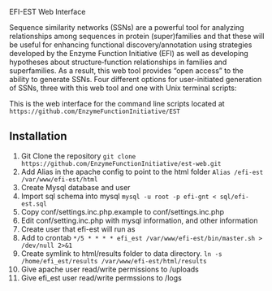 EFI-EST Web Interface

Sequence similarity networks (SSNs) are a powerful tool for analyzing relationships among sequences in protein (super)families and that these will be useful for enhancing functional discovery/annotation using strategies developed by the Enzyme Function Initiative (EFI) as well as developing hypotheses about structure‑function relationships in families and superfamilies. As a result, this web tool provides “open access” to the ability to generate SSNs. Four different options for user-initiated generation of SSNs, three with this web tool and one with Unix terminal scripts:

This is the web interface for the command line scripts located at
```https://github.com/EnzymeFunctionInitiative/EST```

## Installation
1.  Git Clone the repository
```git clone https://github.com/EnzymeFunctionInitiative/est-web.git```
2.  Add Alias in the apache config to point to the html folder
```Alias /efi-est /var/www/efi-est/html```
3.  Create Mysql database and user
4.  Import sql schema into mysql
```mysql -u root -p efi-gnt < sql/efi-est.sql```
5.  Copy conf/settings.inc.php.example to conf/settings.inc.php
6.  Edit conf/setting.inc.php with mysql information, and other information
7.  Create user that efi-est will run as
8.  Add to crontab
```*/5 * * * * efi_est /var/www/efi-est/bin/master.sh > /dev/null 2>&1```
9.  Create symlink to html/results folder to data directory. 
```ln -s /home/efi_est/results /var/www/efi-est/html/results```
10.  Give apache user read/write permissions to /uploads
11.  Give efi_est user read/write permssions to /logs




